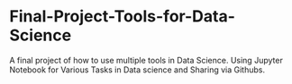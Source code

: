 # Final-Project-Tools-for-Data-Science
A final project of how to use multiple tools in Data Science. Using Jupyter Notebook for Various Tasks in Data science and Sharing via Githubs.
